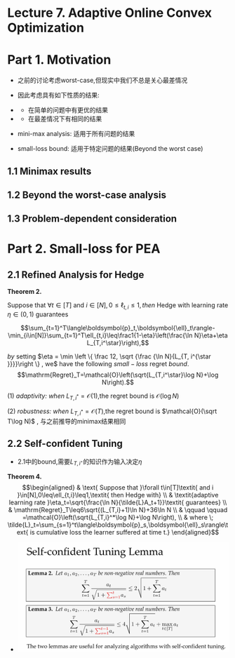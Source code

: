 # Lecture 7. Adaptive Online Convex Optimization

# Part 1. Motivation
- 之前的讨论考虑worst-case,但现实中我们不总是关心最差情况
- 因此考虑具有如下性质的结果:
- - 在简单的问题中有更优的结果
- - 在最差情况下有相同的结果

- mini-max analysis: 适用于所有问题的结果
- small-loss bound: 适用于特定问题的结果(Beyond the worst case)

## 1.1 Minimax results

## 1.2 Beyond the worst-case analysis

## 1.3 Problem-dependent consideration

# Part 2. Small-loss for PEA
## 2.1 Refined Analysis for Hedge
**Theorem 2.** 

Suppose that $\forall t\in[T]$ and $i\in[N],0\leq\ell_{t,i}\leq1,then$ Hedge with
learning rate $\eta\in(0,1)$ guarantees

$$\sum_{t=1}^T\langle\boldsymbol{p}_t,\boldsymbol{\ell}_t\rangle-\min_{i\in[N]}\sum_{t=1}^T\ell_{t,i}\leq\frac1{1-\eta}\left(\frac{\ln N}\eta+\eta L_{T,i^\star}\right),$$

$by$ setting $\eta = \min \left \{ \frac 12, \sqrt {\frac {\ln N}{L_{T, i^{\star }}}}\right \} , we$ have the following $small- loss$ regret $bound.$
$$\mathrm{Regret}_T=\mathcal{O}\left(\sqrt{L_{T,i^\star}\log N}+\log N\right).$$

$( 1) \textit{ adaptivity:  when }L_{T, i^* }= \mathcal{O} ( 1)$,the regret bound is $\mathcal{O}(\log N)$

$( 2) \textit{ robustness:  when }L_{T, i^* }= \mathcal{O} ( T)$,the regret bound is $\mathcal{O}(\sqrt T\log N)$ , 与之前推导的minimax结果相同
## 2.2 Self-confident Tuning
- 2.1中的bound,需要$L_{T,i^\star}$的知识作为输入决定$\eta$

**Theorem 4.**
$$\begin{aligned}
 & \text{ Suppose that }\forall t\in[T]\textit{ and i }\in[N],0\leq\ell_{t,i}\leq1,\textit{ then Hedge with} \\
 & \textit{adaptive learning rate }\eta_t=\sqrt{\frac{\ln N}{\tilde{L}A_t+1}}\textit{ guarantees} \\
 & \mathrm{Regret}_T\leq6\sqrt{(L_{T,i}+1)\ln N}+36\ln N \\
 & \qquad \qquad =\mathcal{O}\left(\sqrt{L_{T,i}^*\log N}+\log N\right), \\
 & where \; \tilde{L}_t=\sum_{s=1}^t\langle\boldsymbol{p}_s,\boldsymbol{\ell}_s\rangle\text{ is cumulative loss the learner suffered at time t.}
\end{aligned}$$
- ![alt text](image.png)

